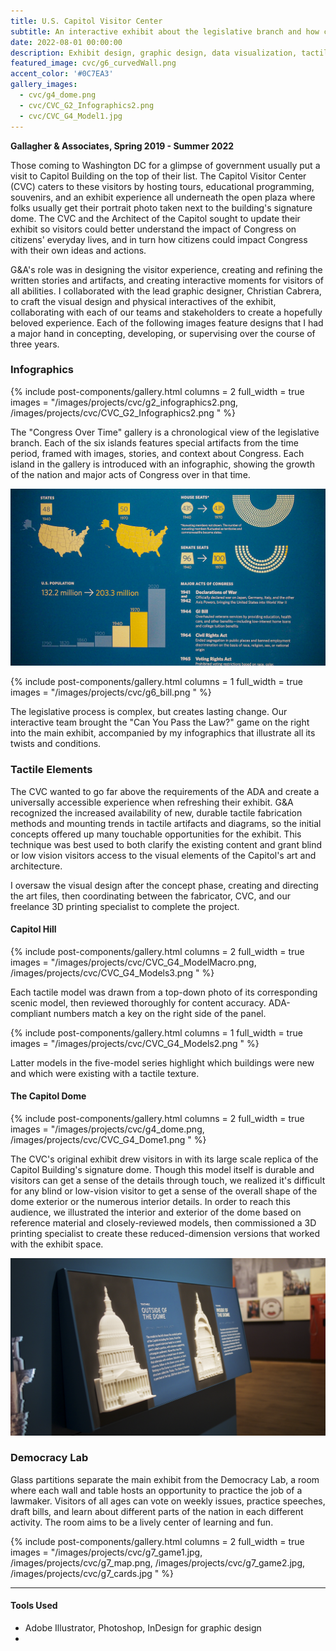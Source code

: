 ```yaml
---
title: U.S. Capitol Visitor Center
subtitle: An interactive exhibit about the legislative branch and how citizens can get involved 
date: 2022-08-01 00:00:00
description: Exhibit design, graphic design, data visualization, tactile graphics & accessibility, interaction design
featured_image: cvc/g6_curvedWall.png
accent_color: '#0C7EA3'
gallery_images:
  - cvc/g4_dome.png
  - cvc/CVC_G2_Infographics2.png
  - cvc/CVC_G4_Model1.jpg
---
```


**Gallagher & Associates, Spring 2019 - Summer 2022**

Those coming to Washington DC for a glimpse of government usually put a visit to Capitol Building on the top of their list. The Capitol Visitor Center (CVC) caters to these visitors by hosting tours, educational programming, souvenirs, and an exhibit experience all underneath the open plaza where folks usually get their portrait photo taken next to the building's signature dome. The CVC and the Architect of the Capitol sought to update their exhibit so visitors could better understand the impact of Congress on citizens' everyday lives, and in turn how citizens could impact Congress with their own ideas and actions.

G&A's role was in designing the visitor experience, creating and refining the written stories and artifacts, and creating interactive moments for visitors of all abilities. I collaborated with the lead graphic designer, Christian Cabrera, to craft the visual design and physical interactives of the exhibit, collaborating with each of our teams and stakeholders to create a hopefully beloved experience. Each of the following images feature designs that I had a major hand in concepting, developing, or supervising over the course of three years.

### Infographics

{% include post-components/gallery.html
	columns = 2
	full_width = true
	images = "/images/projects/cvc/g2_infographics2.png, /images/projects/cvc/CVC_G2_Infographics2.png
	"
%}

The "Congress Over Time" gallery is a chronological view of the legislative branch. Each of the six islands features special artifacts from the time period, framed with images, stories, and context about Congress. Each island in the gallery is introduced with an infographic, showing the growth of the nation and major acts of Congress over in that time.

![](/images/projects/cvc/g2_infographics1.png)

{% include post-components/gallery.html
	columns = 1
	full_width = true
	images = "/images/projects/cvc/g6_bill.png
	"
%}

The legislative process is complex, but creates lasting change. Our interactive team brought the "Can You Pass the Law?" game on the right into the main exhibit, accompanied by my infographics that illustrate all its twists and conditions. 

### Tactile Elements

The CVC wanted to go far above the requirements of the ADA and create a universally accessible experience when refreshing their exhibit. G&A recognized the increased availability of new, durable tactile fabrication methods and mounting trends in tactile artifacts and diagrams, so the initial concepts offered up many touchable opportunities for the exhibit. This technique was best used to both clarify the existing content and grant blind or low vision visitors access to the visual elements of the Capitol's art and architecture.

I oversaw the visual design after the concept phase, creating and directing the art files, then coordinating between the fabricator, CVC, and our freelance 3D printing specialist to complete the project.

#### Capitol Hill

{% include post-components/gallery.html
	columns = 2
	full_width = true
	images = "/images/projects/cvc/CVC_G4_ModelMacro.png, /images/projects/cvc/CVC_G4_Models3.png
	"
%}

Each tactile model was drawn from a top-down photo of its corresponding scenic model, then reviewed thoroughly for content accuracy. ADA-compliant numbers match a key on the right side of the panel.

{% include post-components/gallery.html
	columns = 1
	full_width = true
	images = "/images/projects/cvc/CVC_G4_Models2.png
	"
%}

Latter models in the five-model series highlight which buildings were new and which were existing with a tactile texture. 

#### The Capitol Dome

{% include post-components/gallery.html
	columns = 2
	full_width = true
	images = "/images/projects/cvc/g4_dome.png, /images/projects/cvc/CVC_G4_Dome1.png
	"
%}

The CVC's original exhibit drew visitors in with its large scale replica of the Capitol Building's signature dome. Though this model itself is durable and visitors can get a sense of the details through touch, we realized it's difficult for any blind or low-vision visitor to get a sense of the overall shape of the dome exterior or the numerous interior details. In order to reach this audience, we illustrated the interior and exterior of the dome based on reference material and closely-reviewed models, then commissioned a 3D printing specialist to create these reduced-dimension versions that worked with the exhibit space. 

![](/images/projects/cvc/CVC_G4_DomeModel.png)


### Democracy Lab

Glass partitions separate the main exhibit from the Democracy Lab, a room where each wall and table hosts an opportunity to practice the job of a lawmaker. Visitors of all ages can vote on weekly issues, practice speeches, draft bills, and learn about different parts of the nation in each different activity. The room aims to be a lively center of learning and fun.

{% include post-components/gallery.html
	columns = 2
	full_width = true
	images = "/images/projects/cvc/g7_game1.jpg, /images/projects/cvc/g7_map.png, /images/projects/cvc/g7_game2.jpg, /images/projects/cvc/g7_cards.jpg
	"
%}

---

#### Tools Used
* Adobe Illustrator, Photoshop, InDesign for graphic design
* 